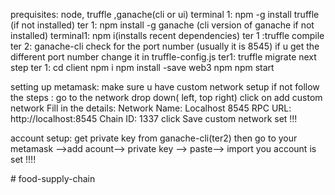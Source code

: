 prequisites:
node, truffle ,ganache(cli or ui)
terminal 1: npm -g install truffle (if not installed)
ter 1: npm install -g ganache (cli version of ganache if not installed)
terminal1: npm i(installs recent dependencies)
ter 1 :truffle compile
ter 2: ganache-cli 
check for the port number (usually it is 8545)
if u get the different port number change it in truffle-config.js
ter1:
truffle migrate
next step
ter 1: 
cd client
npm i
npm install -save web3
npm
npm start

setting up metamask:
make sure u have custom network setup
if not follow the steps :
go to the network drop down( left, top right)
click on add custom network
Fill in the details:
Network Name: Localhost 8545
RPC URL: http://localhost:8545
Chain ID: 1337
click Save
custom network set !!!

account setup:
get private key from ganache-cli(ter2)
then go to your metamask -->add acount--> private key --> paste--> import
you account is set !!!!

#   f o o d - s u p p l y - c h a i n 
 
 
